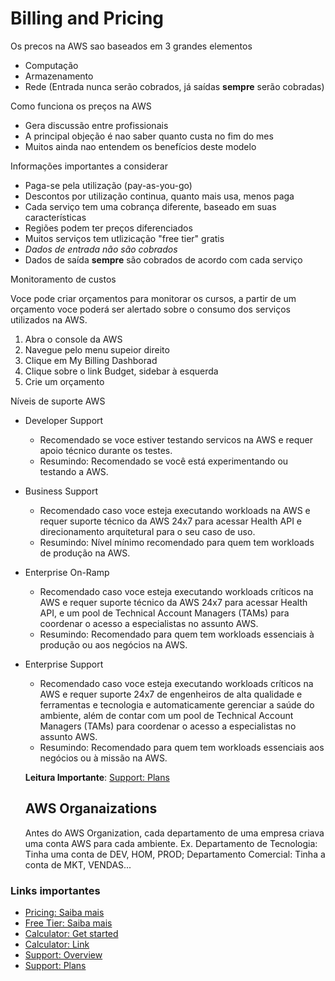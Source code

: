 # Billing and Pricing

Os precos na AWS sao baseados em 3 grandes elementos
- Computação
- Armazenamento
- Rede (Entrada nunca serão cobrados, já saídas **sempre** serão cobradas)

Como funciona os preços na AWS
  - Gera discussão entre profissionais
  - A principal objeção é nao saber quanto custa no fim do mes
  - Muitos ainda nao entendem os benefícios deste modelo 

Informações importantes a considerar
  - Paga-se pela utilização (pay-as-you-go)
  - Descontos por utilização continua, quanto mais usa, menos paga
  - Cada serviço tem uma cobrança diferente, baseado em suas características
  - Regiões podem ter preços diferenciados
  - Muitos serviços tem utlizicação "free tier" gratis
  - *Dados de entrada não são cobrados*
  - Dados de saída **sempre** são cobrados de acordo com cada serviço

Monitoramento de custos

Voce pode criar orçamentos para monitorar os cursos, a partir de um orçamento voce poderá ser alertado sobre o consumo dos serviços utilizados na AWS.

1. Abra o console da AWS
2. Navegue pelo menu supeior direito
3. Clique em My Billing Dashborad
4. Clique sobre o link Budget, sidebar à esquerda
5. Crie um orçamento


Níveis de suporte AWS

- Developer Support
  - Recomendado se voce estiver testando servicos na AWS e requer apoio técnico durante os testes.
  - Resumindo: Recomendado se você está experimentando ou testando a AWS.

- Business Support
  - Recomendado caso voce esteja executando workloads na AWS e requer suporte técnico da AWS 24x7 para acessar Health API e direcionamento arquitetural para o seu caso de uso.
  - Resumindo: Nível mínimo recomendado para quem tem workloads de produção na AWS.

- Enterprise On-Ramp
  - Recomendado caso voce esteja executando workloads críticos na AWS e requer suporte técnico da AWS 24x7 para acessar Health API, e um pool de Technical Account Managers (TAMs) para coordenar o acesso a especialistas no assunto AWS.
  - Resumindo: Recomendado para quem tem workloads essenciais à produção ou aos negócios na AWS.

- Enterprise Support
  - Recomendado caso voce esteja executando workloads críticos na AWS e requer suporte 24x7 de engenheiros de alta qualidade e ferramentas e tecnologia e automaticamente gerenciar a saúde do ambiente, além de contar com um pool de Technical Account Managers (TAMs) para coordenar o acesso a especialistas no assunto AWS.
  - Resumindo: Recomendado para quem tem workloads essenciais aos negócios ou à missão na AWS.

  **Leitura Importante**: [Support: Plans](https://aws.amazon.com/pt/premiumsupport/plans/)


  ## AWS Organaizations

  Antes do AWS Organization, cada departamento de uma empresa criava uma conta AWS para cada ambiente. Ex. Departamento de Tecnologia: Tinha uma conta de DEV, HOM, PROD; Departamento Comercial: Tinha a conta de MKT, VENDAS...


### Links importantes
- [Pricing: Saiba mais](https://aws.amazon.com/pricing/)
- [Free Tier: Saiba mais](https://aws.amazon.com/free/)
- [Calculator: Get started](https://docs.aws.amazon.com/pricing-calculator/latest/userguide/getting-started.html)  
- [Calculator: Link](https://calculator.aws/#/estimate)
- [Support: Overview](https://aws.amazon.com/premiumsupport)
- [Support: Plans](https://aws.amazon.com/pt/premiumsupport/plans/)